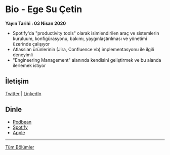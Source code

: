 # Bio - Ege Su Çetin
**Yayın Tarihi : 03 Nisan 2020**

* Spotify'da "productivity tools" olarak isimlendirilen araç ve sistemlerin kuruluum, konfigürasyonu, bakımı, yaygınlaştırılması ve yönetimi üzerinde çalışıyor
* Atlassian ürünlerinin (Jira, Confluence vb) implementasyonu ile ilgili deneyimli
* "Engineering Management" alanında kendisini geliştirmek ve bu alanda ilerlemek istiyor

## İletişim
[Twitter](https://twitter.com/egesuinan)
 | [LinkedIn](https://www.linkedin.com/in/egesuinan/)

## Dinle
* [Podbean](https://munmis.podbean.com/e/bio-003-ege-su-cetin/)
* [Spotify](https://open.spotify.com/episode/2S2M7U50An3WhTGbicLpxp)
* [Apple](https://podcasts.apple.com/tr/podcast/developer-kahvesi/id1463881341?l=tr#episodeGuid=munmis.podbean.com%2F2eabb486-bf6b-5363-ba87-095cb36ea5d5)

<hr/>

[Tüm Bölümler](../README.md)

